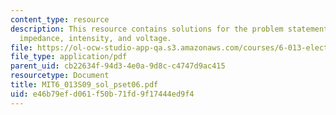 ```yaml
---
content_type: resource
description: This resource contains solutions for the problem statements related to
  impedance, intensity, and voltage.
file: https://ol-ocw-studio-app-qa.s3.amazonaws.com/courses/6-013-electromagnetics-and-applications-spring-2009/e46b79efd061f50b71fd9f17444ed9f4_MIT6_013S09_sol_pset06.pdf
file_type: application/pdf
parent_uid: cb22634f-94d3-4e0a-9d8c-c4747d9ac415
resourcetype: Document
title: MIT6_013S09_sol_pset06.pdf
uid: e46b79ef-d061-f50b-71fd-9f17444ed9f4
---
```

